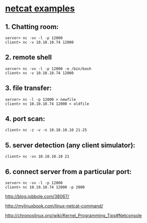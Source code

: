 # [netcat examples](https://mylinuxbook.com/linux-netcat-command/)

## 1. Chatting room:
```
server> nc -vv -l -p 12000
client> nc -v 10.10.10.74 12000
```
## 2. remote shell
```
server> nc -vv -l -p 12000 -e /bin/bash
client> nc -v 10.10.10.74 12000
```
## 3. file transfer:
```
server> nc -l -p 12000 > newfile
client> nc 10.10.10.74 12000 < oldfile
```
## 4. port scan:
```
client> nc -z -v -n 10.10.10.10 21-25
```
## 5. server detection (any client simulator):
```
client> nc -vv 10.10.10.10 21
```
## 6. connect server from a particular port:
```
server> nc -vv -l -p 12000
client> nc 10.10.10.74 12000 -p 2000
```


<http://blog.jobbole.com/38067/>

<http://mylinuxbook.com/linux-netcat-command/>

<http://chronoslinux.org/wiki/Kernel_Programming_Tips#Netconsole>
